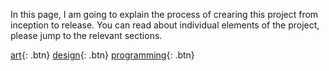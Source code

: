 In this page, I am going to explain the process of crearing this project from inception to release. You can read about individual elements of the project, please jump to the relevant sections.

[art](https://bmdfalmouth.github.io/DoomMod/Development/art.html){: .btn}
[design](https://bmdfalmouth.github.io/DoomMod/Development/design.html){: .btn}
[programming](https://bmdfalmouth.github.io/DoomMod/Development/programming.html){: .btn}